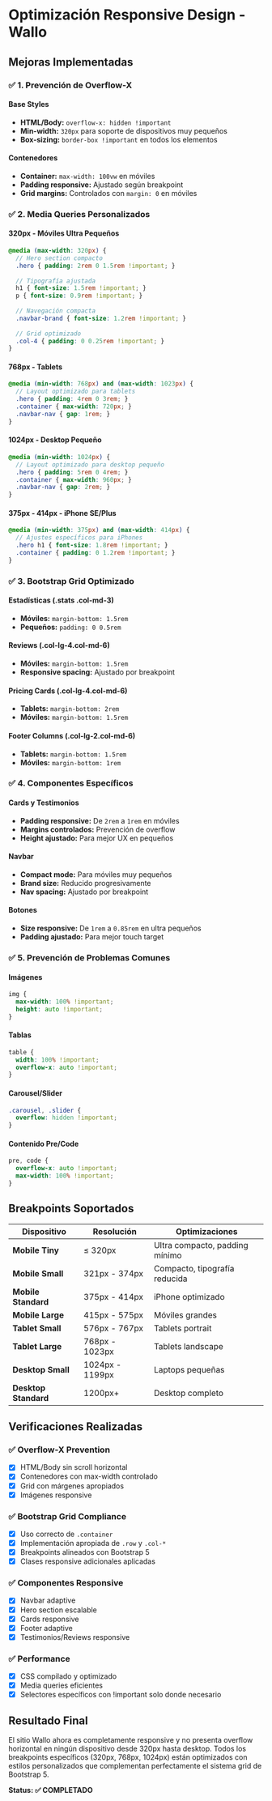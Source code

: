 # Optimización Responsive Design - Wallo

## Mejoras Implementadas

### ✅ 1. Prevención de Overflow-X

#### Base Styles
- **HTML/Body:** `overflow-x: hidden !important` 
- **Min-width:** `320px` para soporte de dispositivos muy pequeños
- **Box-sizing:** `border-box !important` en todos los elementos

#### Contenedores
- **Container:** `max-width: 100vw` en móviles 
- **Padding responsive:** Ajustado según breakpoint
- **Grid margins:** Controlados con `margin: 0` en móviles

### ✅ 2. Media Queries Personalizados

#### 320px - Móviles Ultra Pequeños
```scss
@media (max-width: 320px) {
  // Hero section compacto
  .hero { padding: 2rem 0 1.5rem !important; }
  
  // Tipografía ajustada
  h1 { font-size: 1.5rem !important; }
  p { font-size: 0.9rem !important; }
  
  // Navegación compacta
  .navbar-brand { font-size: 1.2rem !important; }
  
  // Grid optimizado
  .col-4 { padding: 0 0.25rem !important; }
}
```

#### 768px - Tablets
```scss
@media (min-width: 768px) and (max-width: 1023px) {
  // Layout optimizado para tablets
  .hero { padding: 4rem 0 3rem; }
  .container { max-width: 720px; }
  .navbar-nav { gap: 1rem; }
}
```

#### 1024px - Desktop Pequeño  
```scss
@media (min-width: 1024px) {
  // Layout optimizado para desktop pequeño
  .hero { padding: 5rem 0 4rem; }
  .container { max-width: 960px; }
  .navbar-nav { gap: 2rem; }
}
```

#### 375px - 414px - iPhone SE/Plus
```scss
@media (min-width: 375px) and (max-width: 414px) {
  // Ajustes específicos para iPhones
  .hero h1 { font-size: 1.8rem !important; }
  .container { padding: 0 1.2rem !important; }
}
```

### ✅ 3. Bootstrap Grid Optimizado

#### Estadísticas (.stats .col-md-3)
- **Móviles:** `margin-bottom: 1.5rem`
- **Pequeños:** `padding: 0 0.5rem`

#### Reviews (.col-lg-4.col-md-6)
- **Móviles:** `margin-bottom: 1.5rem`
- **Responsive spacing:** Ajustado por breakpoint

#### Pricing Cards (.col-lg-4.col-md-6)
- **Tablets:** `margin-bottom: 2rem`
- **Móviles:** `margin-bottom: 1.5rem`

#### Footer Columns (.col-lg-2.col-md-6)
- **Tablets:** `margin-bottom: 1.5rem`
- **Móviles:** `margin-bottom: 1rem`

### ✅ 4. Componentes Específicos

#### Cards y Testimonios
- **Padding responsive:** De `2rem` a `1rem` en móviles
- **Margins controlados:** Prevención de overflow
- **Height ajustado:** Para mejor UX en pequeños

#### Navbar
- **Compact mode:** Para móviles muy pequeños
- **Brand size:** Reducido progresivamente
- **Nav spacing:** Ajustado por breakpoint

#### Botones
- **Size responsive:** De `1rem` a `0.85rem` en ultra pequeños
- **Padding ajustado:** Para mejor touch target

### ✅ 5. Prevención de Problemas Comunes

#### Imágenes
```scss
img {
  max-width: 100% !important;
  height: auto !important;
}
```

#### Tablas
```scss
table {
  width: 100% !important;
  overflow-x: auto !important;
}
```

#### Carousel/Slider
```scss
.carousel, .slider {
  overflow: hidden !important;
}
```

#### Contenido Pre/Code
```scss
pre, code {
  overflow-x: auto !important;
  max-width: 100% !important;
}
```

## Breakpoints Soportados

| Dispositivo | Resolución | Optimizaciones |
|-------------|------------|----------------|
| **Mobile Tiny** | ≤ 320px | Ultra compacto, padding mínimo |
| **Mobile Small** | 321px - 374px | Compacto, tipografía reducida |
| **Mobile Standard** | 375px - 414px | iPhone optimizado |
| **Mobile Large** | 415px - 575px | Móviles grandes |
| **Tablet Small** | 576px - 767px | Tablets portrait |
| **Tablet Large** | 768px - 1023px | Tablets landscape |
| **Desktop Small** | 1024px - 1199px | Laptops pequeñas |
| **Desktop Standard** | 1200px+ | Desktop completo |

## Verificaciones Realizadas

### ✅ Overflow-X Prevention
- [x] HTML/Body sin scroll horizontal
- [x] Contenedores con max-width controlado
- [x] Grid con márgenes apropiados
- [x] Imágenes responsive

### ✅ Bootstrap Grid Compliance
- [x] Uso correcto de `.container`
- [x] Implementación apropiada de `.row` y `.col-*`
- [x] Breakpoints alineados con Bootstrap 5
- [x] Clases responsive adicionales aplicadas

### ✅ Componentes Responsive
- [x] Navbar adaptive
- [x] Hero section escalable
- [x] Cards responsive
- [x] Footer adaptive
- [x] Testimonios/Reviews responsive

### ✅ Performance
- [x] CSS compilado y optimizado
- [x] Media queries eficientes
- [x] Selectores específicos con !important solo donde necesario

## Resultado Final

El sitio Wallo ahora es completamente responsive y no presenta overflow horizontal en ningún dispositivo desde 320px hasta desktop. Todos los breakpoints específicos (320px, 768px, 1024px) están optimizados con estilos personalizados que complementan perfectamente el sistema grid de Bootstrap 5.

**Status: ✅ COMPLETADO**
